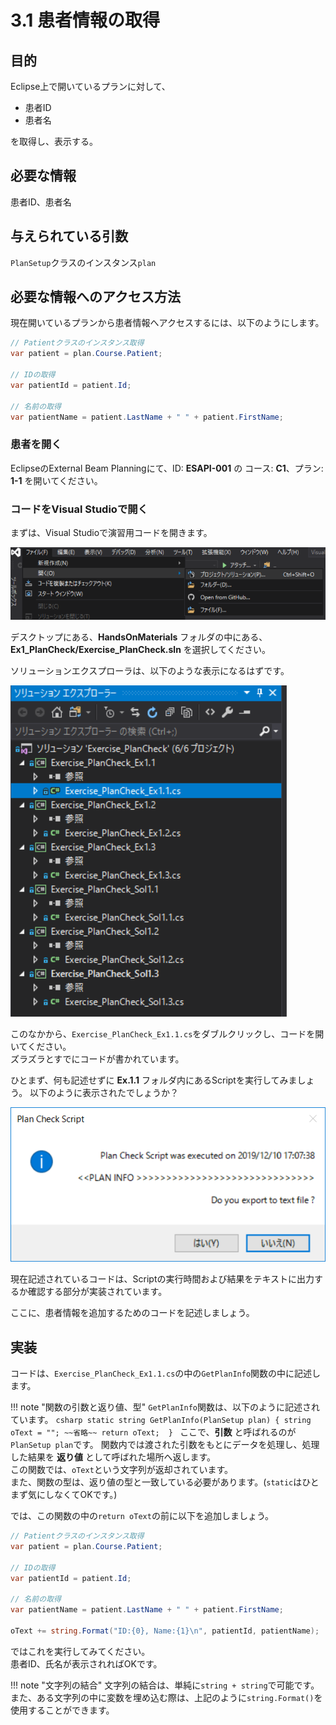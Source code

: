 # 3.1 患者情報の取得

## 目的

Eclipse上で開いているプランに対して、

- 患者ID
- 患者名

を取得し、表示する。

## 必要な情報

患者ID、患者名

## 与えられている引数

`PlanSetup`クラスのインスタンス`plan`

## 必要な情報へのアクセス方法

現在開いているプランから患者情報へアクセスするには、以下のようにします。

```csharp
// Patientクラスのインスタンス取得
var patient = plan.Course.Patient;

// IDの取得
var patientId = patient.Id;

// 名前の取得
var patientName = patient.LastName + " " + patient.FirstName;
```

### 患者を開く

EclipseのExternal Beam Planningにて、ID: **ESAPI-001** の コース: **C1**、プラン: **1-1** を開いてください。

### コードをVisual Studioで開く

まずは、Visual Studioで演習用コードを開きます。

![3_1_1](../img/3_1_1.png)

デスクトップにある、**HandsOnMaterials** フォルダの中にある、**Ex1_PlanCheck/Exercise_PlanCheck.sln** を選択してください。

ソリューションエクスプローラは、以下のような表示になるはずです。

![3_1_2](../img/3_1_2.png)

このなかから、`Exercise_PlanCheck_Ex1.1.cs`をダブルクリックし、コードを開いてください。  
ズラズラとすでにコードが書かれています。

ひとまず、何も記述せずに **Ex.1.1** フォルダ内にあるScriptを実行してみましょう。
以下のように表示されたでしょうか？

![3_1_3](../img/3_1_3.png)

現在記述されているコードは、Scriptの実行時間および結果をテキストに出力するか確認する部分が実装されています。

ここに、患者情報を追加するためのコードを記述しましょう。

## 実装

コードは、`Exercise_PlanCheck_Ex1.1.cs`の中の`GetPlanInfo`関数の中に記述します。

!!! note "関数の引数と返り値、型"
    `GetPlanInfo`関数は、以下のように記述されています。
    ```csharp
    static string GetPlanInfo(PlanSetup plan)
    {
        string oText = "";
        ~~省略~~
        return oText; 
    }
    ```
    ここで、**引数** と呼ばれるのが`PlanSetup plan`です。
    関数内では渡された引数をもとにデータを処理し、処理した結果を **返り値** として呼ばれた場所へ返します。  
    この関数では、`oText`という文字列が返却されています。  
    また、関数の型は、返り値の型と一致している必要があります。(`static`はひとまず気にしなくてOKです。)

では、この関数の中の`return oText`の前に以下を追加しましょう。

```csharp
// Patientクラスのインスタンス取得
var patient = plan.Course.Patient;

// IDの取得
var patientId = patient.Id;

// 名前の取得
var patientName = patient.LastName + " " + patient.FirstName;

oText += string.Format("ID:{0}, Name:{1}\n", patientId, patientName);
```

ではこれを実行してみてください。  
患者ID、氏名が表示されればOKです。

!!! note "文字列の結合"
    文字列の結合は、単純に`string + string`で可能です。  
    また、ある文字列の中に変数を埋め込む際は、上記のように`string.Format()`を使用することができます。
